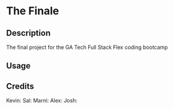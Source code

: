 # The Finale
<!-- we obviously need a better name for this :P -->

## Description

The final project for the GA Tech Full Stack Flex coding bootcamp

## Usage



## Credits
Kevin: <!-- Your contact info,  -->
Sal: <!-- github username,  -->
Marni: <!-- and anything else you wanna put here. -->
Alex: <!-- Add flair as you like -->
Josh: <!-- and have fun with your credit section lol. -->